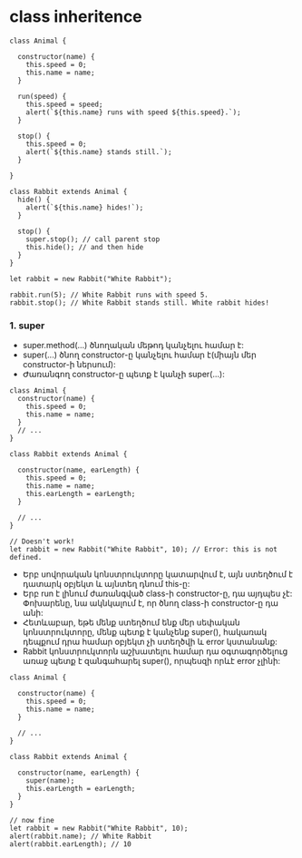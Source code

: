 # class inheritence

```
class Animal {

  constructor(name) {
    this.speed = 0;
    this.name = name;
  }

  run(speed) {
    this.speed = speed;
    alert(`${this.name} runs with speed ${this.speed}.`);
  }

  stop() {
    this.speed = 0;
    alert(`${this.name} stands still.`);
  }

}

class Rabbit extends Animal {
  hide() {
    alert(`${this.name} hides!`);
  }

  stop() {
    super.stop(); // call parent stop
    this.hide(); // and then hide
  }
}

let rabbit = new Rabbit("White Rabbit");

rabbit.run(5); // White Rabbit runs with speed 5.
rabbit.stop(); // White Rabbit stands still. White rabbit hides!
```

### 1. super

- super.method(...) ծնողական մեթոդ կանչելու համար է:
- super(...) ծնող constructor-ը կանչելու համար է(միայն մեր constructor-ի ներսում):
- Ժառանգող constructor-ը պետք է կանչի super(...):

```
class Animal {
  constructor(name) {
    this.speed = 0;
    this.name = name;
  }
  // ...
}

class Rabbit extends Animal {

  constructor(name, earLength) {
    this.speed = 0;
    this.name = name;
    this.earLength = earLength;
  }

  // ...
}

// Doesn't work!
let rabbit = new Rabbit("White Rabbit", 10); // Error: this is not defined.
```

- Երբ սովորական կոնստրուկտորը կատարվում է, այն ստեղծում է դատարկ օբյեկտ և այնտեղ դնում this-ը:
- Երբ run է լինում ժառանգված class-ի constructor-ը, դա այդպես չէ: Փոխարենը, նա ակնկալում է, որ ծնող class-ի constructor-ը դա անի:
- Հետևաբար, եթե մենք ստեղծում ենք մեր սեփական կոնստրուկտորը, մենք պետք է կանչենք super(), հակառակ դեպքում դրա համար օբյեկտ չի ստեղծվի և error կստանանք:
- Rabbit կոնստրուկտորն աշխատելու համար դա օգտագործելուց առաջ պետք է զանգահարել super(), որպեսզի որևէ error չլինի:

```
class Animal {

  constructor(name) {
    this.speed = 0;
    this.name = name;
  }

  // ...
}

class Rabbit extends Animal {

  constructor(name, earLength) {
    super(name);
    this.earLength = earLength;
  }
}

// now fine
let rabbit = new Rabbit("White Rabbit", 10);
alert(rabbit.name); // White Rabbit
alert(rabbit.earLength); // 10
```
